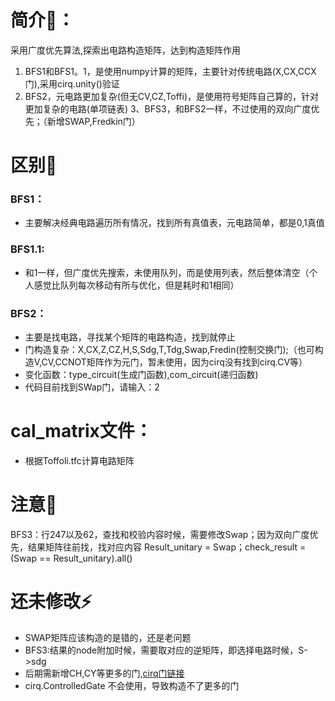 # 简介🌱：
采用广度优先算法,探索出电路构造矩阵，达到构造矩阵作用
1. BFS1和BFS1。1，是使用numpy计算的矩阵，主要针对传统电路(X,CX,CCX门),采用cirq.unity()验证
2. BFS2，元电路更加复杂(但无CV,CZ,Toffi)，是使用符号矩阵自己算的，针对更加复杂的电路(单项链表)
3、BFS3，和BFS2一样，不过使用的双向广度优先；（新增SWAP,Fredkin门）

# 区别💬
### BFS1：
- 主要解决经典电路遍历所有情况，找到所有真值表，元电路简单，都是0,1真值

### BFS1.1:
- 和1一样，但广度优先搜索，未使用队列，而是使用列表，然后整体清空（个人感觉比队列每次移动有所与优化，但是耗时和1相同）
### BFS2：
- 主要是找电路，寻找某个矩阵的电路构造，找到就停止
- 门构造复杂：X,CX,Z,CZ,H,S,Sdg,T,Tdg,Swap,Fredin(控制交换门);（也可构造V,CV,CCNOT矩阵作为元门，暂未使用，因为cirq没有找到cirq.CV等）
- 变化函数：type_circuit(生成门函数),com_circuit(递归函数)
- 代码目前找到SWap门，请输入：2

# cal_matrix文件：
- 根据Toffoli.tfc计算电路矩阵

# 注意🎉
BFS3：行247以及62，查找和校验内容时候，需要修改Swap；因为双向广度优先，结果矩阵往前找，找对应内容
Result_unitary = Swap；check_result = (Swap == Result_unitary).all()

# 还未修改⚡
- SWAP矩阵应该构造的是错的，还是老问题
- BFS3:结果的node附加时候，需要取对应的逆矩阵，即选择电路时候，S->sdg
- 后期需新增CH,CY等更多的门,[cirq门链接](https://cirq.readthedocs.io/en/stable/docs/interop.html?highlight=CY#Gate-conversion-rules)
- cirq.ControlledGate 不会使用，导致构造不了更多的门